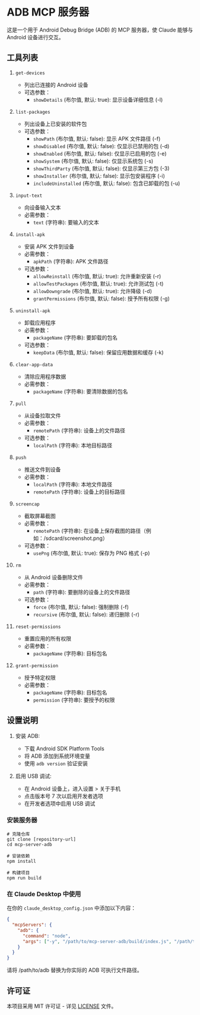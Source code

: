 # ADB MCP 服务器

这是一个用于 Android Debug Bridge (ADB) 的 MCP 服务器，使 Claude 能够与 Android 设备进行交互。

## 工具列表

1. `get-devices`

   - 列出已连接的 Android 设备
   - 可选参数：
     - `showDetails` (布尔值, 默认: true): 显示设备详细信息 (-l)

2. `list-packages`

   - 列出设备上已安装的软件包
   - 可选参数：
     - `showPath` (布尔值, 默认: false): 显示 APK 文件路径 (-f)
     - `showDisabled` (布尔值, 默认: false): 仅显示已禁用的包 (-d)
     - `showEnabled` (布尔值, 默认: false): 仅显示已启用的包 (-e)
     - `showSystem` (布尔值, 默认: false): 仅显示系统包 (-s)
     - `showThirdParty` (布尔值, 默认: false): 仅显示第三方包 (-3)
     - `showInstaller` (布尔值, 默认: false): 显示包安装程序 (-i)
     - `includeUninstalled` (布尔值, 默认: false): 包含已卸载的包 (-u)

3. `input-text`

   - 向设备输入文本
   - 必需参数：
     - `text` (字符串): 要输入的文本

4. `install-apk`

   - 安装 APK 文件到设备
   - 必需参数：
     - `apkPath` (字符串): APK 文件路径
   - 可选参数：
     - `allowReinstall` (布尔值, 默认: true): 允许重新安装 (-r)
     - `allowTestPackages` (布尔值, 默认: true): 允许测试包 (-t)
     - `allowDowngrade` (布尔值, 默认: true): 允许降级 (-d)
     - `grantPermissions` (布尔值, 默认: false): 授予所有权限 (-g)

5. `uninstall-apk`

   - 卸载应用程序
   - 必需参数：
     - `packageName` (字符串): 要卸载的包名
   - 可选参数：
     - `keepData` (布尔值, 默认: false): 保留应用数据和缓存 (-k)

6. `clear-app-data`

   - 清除应用程序数据
   - 必需参数：
     - `packageName` (字符串): 要清除数据的包名

7. `pull`

   - 从设备拉取文件
   - 必需参数：
     - `remotePath` (字符串): 设备上的文件路径
   - 可选参数：
     - `localPath` (字符串): 本地目标路径

8. `push`

   - 推送文件到设备
   - 必需参数：
     - `localPath` (字符串): 本地文件路径
     - `remotePath` (字符串): 设备上的目标路径

9. `screencap`

   - 截取屏幕截图
   - 必需参数：
     - `remotePath` (字符串): 在设备上保存截图的路径（例如：/sdcard/screenshot.png）
   - 可选参数：
     - `usePng` (布尔值, 默认: true): 保存为 PNG 格式 (-p)

10. `rm`

    - 从 Android 设备删除文件
    - 必需参数：
      - `path` (字符串): 要删除的设备上的文件路径
    - 可选参数：
      - `force` (布尔值, 默认: false): 强制删除 (-f)
      - `recursive` (布尔值, 默认: false): 递归删除 (-r)

11. `reset-permissions`

    - 重置应用的所有权限
    - 必需参数：
      - `packageName` (字符串): 目标包名

12. `grant-permission`
    - 授予特定权限
    - 必需参数：
      - `packageName` (字符串): 目标包名
      - `permission` (字符串): 要授予的权限

## 设置说明

1. 安装 ADB:

   - 下载 Android SDK Platform Tools
   - 将 ADB 添加到系统环境变量
   - 使用 `adb version` 验证安装

2. 启用 USB 调试:
   - 在 Android 设备上，进入设置 > 关于手机
   - 点击版本号 7 次以启用开发者选项
   - 在开发者选项中启用 USB 调试

### 安装服务器

```shell
# 克隆仓库
git clone [repository-url]
cd mcp-server-adb

# 安装依赖
npm install

# 构建项目
npm run build
```

### 在 Claude Desktop 中使用

在你的 `claude_desktop_config.json` 中添加以下内容：

```json
{
  "mcpServers": {
    "adb": {
      "command": "node",
      "args": ["-y", "/path/to/mcp-server-adb/build/index.js", "/path/to/adb"]
    }
  }
}
```

请将 /path/to/adb 替换为你实际的 ADB 可执行文件路径。

## 许可证

本项目采用 MIT 许可证 - 详见 [LICENSE](./LICENSE) 文件。
